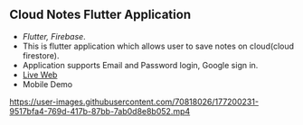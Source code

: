 
## Cloud Notes Flutter Application

* _Flutter, Firebase_.
* This is flutter application which allows user to save notes on cloud(cloud firestore).
* Application supports Email and Password login, Google sign in.
* [Live Web](https://fir-12-dec.firebaseapp.com/#/)
* Mobile Demo
  

https://user-images.githubusercontent.com/70818026/177200231-9517bfa4-769d-417b-87bb-7ab0d8e8b052.mp4

